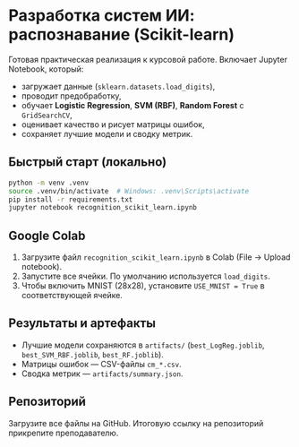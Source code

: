 # Разработка систем ИИ: распознавание (Scikit-learn)

Готовая практическая реализация к курсовой работе. Включает Jupyter Notebook, который:
- загружает данные (`sklearn.datasets.load_digits`),
- проводит предобработку,
- обучает **Logistic Regression**, **SVM (RBF)**, **Random Forest** с `GridSearchCV`,
- оценивает качество и рисует матрицы ошибок,
- сохраняет лучшие модели и сводку метрик.

## Быстрый старт (локально)
```bash
python -m venv .venv
source .venv/bin/activate  # Windows: .venv\Scripts\activate
pip install -r requirements.txt
jupyter notebook recognition_scikit_learn.ipynb
```

## Google Colab
1. Загрузите файл `recognition_scikit_learn.ipynb` в Colab (File → Upload notebook).
2. Запустите все ячейки. По умолчанию используется `load_digits`.
3. Чтобы включить MNIST (28x28), установите `USE_MNIST = True` в соответствующей ячейке.

## Результаты и артефакты
- Лучшие модели сохраняются в `artifacts/` (`best_LogReg.joblib`, `best_SVM_RBF.joblib`, `best_RF.joblib`).
- Матрицы ошибок — CSV-файлы `cm_*.csv`.
- Сводка метрик — `artifacts/summary.json`.

## Репозиторий
Загрузите все файлы на GitHub. Итоговую ссылку на репозиторий прикрепите преподавателю.
